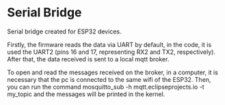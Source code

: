 # Serial Bridge

Serial bridge created for ESP32 devices.

Firstly, the firmware reads the data via UART by default, in the code, it is used the UART2 (pins 16 and 17, representing RX2 and TX2, respectively). After that, the data received is sent to a local mqtt broker. 

To open and read the messages received on the broker, in a computer, it is necessary that the pc is connected to the same wifi of the ESP32. Then, you can run the command
  mosquitto_sub -h mqtt.eclipseprojects.io -t my_topic
and the messages will be printed in the kernel.
